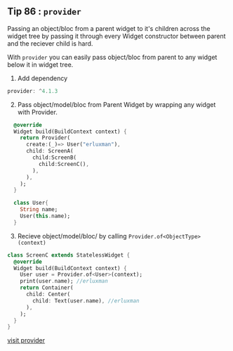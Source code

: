 ## Tip   86 : `provider`

Passing an object/bloc from a parent widget to it's children across the widget tree by passing it through every Widget constructor between parent and the reciever child is hard.

With `provider` you can easily pass object/bloc from parent to any widget below it in widget tree.

1. Add dependency
  
```dart
provider: ^4.1.3
```

2. Pass object/model/bloc from Parent Widget by wrapping any widget with Provider.

```dart
  @override
  Widget build(BuildContext context) {
    return Provider(
      create:(_)=> User("erluxman"),
      child: ScreenA(
        child:ScreenB(
          child:ScreenC(),
        ),
      ),
    );
  }

  class User{
    String name;
    User(this.name);
  }
```

3. Recieve object/model/bloc/ by calling `Provider.of<ObjectType>(context)`

```dart
class ScreenC extends StatelessWidget {
  @override
  Widget build(BuildContext context) {
    User user = Provider.of<User>(context);
    print(user.name); //erluxman
    return Container(
      child: Center(
        child: Text(user.name), //erluxman
      ),
    );
  }
}
```

[visit provider](https://pub.dev/packages/provider)

